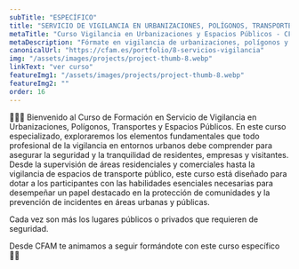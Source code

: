 ```yaml
---
subTitle: "ESPECÍFICO" 
title: "SERVICIO DE VIGILANCIA EN URBANIZACIONES, POLÍGONOS, TRANSPORTES Y ESPACIOS PÚBLICOS"
metaTitle: "Curso Vigilancia en Urbanizaciones y Espacios Públicos - CFAM Formación"
metaDescription: "Fórmate en vigilancia de urbanizaciones, polígonos y espacios públicos. Curso específico en CFAM Formación."
canonicalUrl: "https://cfam.es/portfolio/8-servicios-vigilancia"
img: "/assets/images/projects/project-thumb-8.webp"
linkText: "ver curso"
featureImg1: "/assets/images/projects/project-thumb-8.webp"
featureImg2: ""
order: 16
---
```

👮👮‍♂️ Bienvenido al Curso de Formación en Servicio de Vigilancia en Urbanizaciones, Polígonos, Transportes y Espacios 
Públicos. En este curso especializado, exploraremos los elementos fundamentales que todo profesional de la vigilancia en 
entornos urbanos debe comprender para asegurar la seguridad y la tranquilidad de residentes, empresas y visitantes. 
Desde la supervisión de áreas residenciales y comerciales hasta la vigilancia de espacios de transporte público, este 
curso está diseñado para dotar a los participantes con las habilidades esenciales necesarias para desempeñar un papel 
destacado en la protección de comunidades y la prevención de incidentes en áreas urbanas y públicas.

Cada vez son más los lugares públicos o privados que requieren de seguridad.

Desde CFAM te animamos a seguir formándote con este curso específico 💪🏻